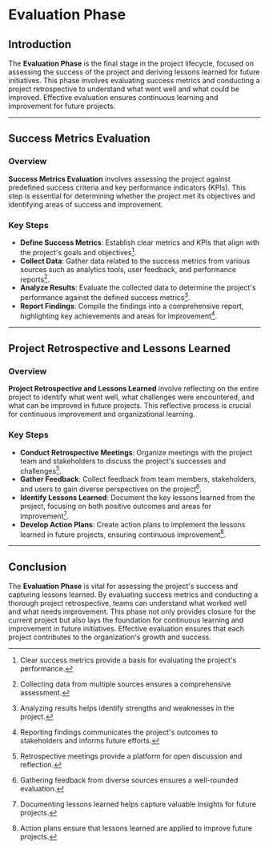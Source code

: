 # Evaluation Phase

## Introduction
The **Evaluation Phase** is the final stage in the project lifecycle, focused on assessing the success of the project and deriving lessons learned for future initiatives. This phase involves evaluating success metrics and conducting a project retrospective to understand what went well and what could be improved. Effective evaluation ensures continuous learning and improvement for future projects.

---

## <a id="success-metrics-evaluation"></a>Success Metrics Evaluation
### Overview
**Success Metrics Evaluation** involves assessing the project against predefined success criteria and key performance indicators (KPIs). This step is essential for determining whether the project met its objectives and identifying areas of success and improvement.

### Key Steps
- **Define Success Metrics**: Establish clear metrics and KPIs that align with the project's goals and objectives[^1].
- **Collect Data**: Gather data related to the success metrics from various sources such as analytics tools, user feedback, and performance reports[^2].
- **Analyze Results**: Evaluate the collected data to determine the project's performance against the defined success metrics[^3].
- **Report Findings**: Compile the findings into a comprehensive report, highlighting key achievements and areas for improvement[^4].

[^1]: Clear success metrics provide a basis for evaluating the project's performance.
[^2]: Collecting data from multiple sources ensures a comprehensive assessment.
[^3]: Analyzing results helps identify strengths and weaknesses in the project.
[^4]: Reporting findings communicates the project's outcomes to stakeholders and informs future efforts.

---

## <a id="project-retrospective-and-lessons-learned"></a>Project Retrospective and Lessons Learned
### Overview
**Project Retrospective and Lessons Learned** involve reflecting on the entire project to identify what went well, what challenges were encountered, and what can be improved in future projects. This reflective process is crucial for continuous improvement and organizational learning.

### Key Steps
- **Conduct Retrospective Meetings**: Organize meetings with the project team and stakeholders to discuss the project's successes and challenges[^5].
- **Gather Feedback**: Collect feedback from team members, stakeholders, and users to gain diverse perspectives on the project[^6].
- **Identify Lessons Learned**: Document the key lessons learned from the project, focusing on both positive outcomes and areas for improvement[^7].
- **Develop Action Plans**: Create action plans to implement the lessons learned in future projects, ensuring continuous improvement[^8].

[^5]: Retrospective meetings provide a platform for open discussion and reflection.
[^6]: Gathering feedback from diverse sources ensures a well-rounded evaluation.
[^7]: Documenting lessons learned helps capture valuable insights for future projects.
[^8]: Action plans ensure that lessons learned are applied to improve future projects.

---

## Conclusion
The **Evaluation Phase** is vital for assessing the project's success and capturing lessons learned. By evaluating success metrics and conducting a thorough project retrospective, teams can understand what worked well and what needs improvement. This phase not only provides closure for the current project but also lays the foundation for continuous learning and improvement in future initiatives. Effective evaluation ensures that each project contributes to the organization's growth and success.
